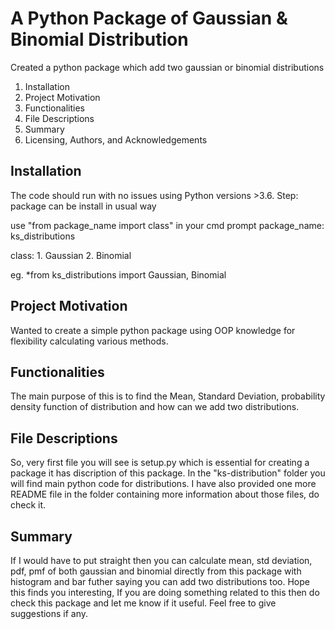 # A Python Package of Gaussian & Binomial Distribution
Created a python package which add two gaussian or binomial distributions

1. Installation
2. Project Motivation
3. Functionalities
4. File Descriptions
5. Summary
6. Licensing, Authors, and Acknowledgements

## Installation

The code should run with no issues using Python versions >3.6.
Step: package can be install in usual way

use  "from package_name import class"  in your cmd prompt
package_name:  ks_distributions

class: 1. Gaussian 2. Binomial

eg. *from ks_distributions import Gaussian, Binomial

## Project Motivation

Wanted to create a simple python package using OOP knowledge for flexibility calculating various methods.

## Functionalities

The main purpose of this is to find the Mean, Standard Deviation, probability density function of distribution and how can we add two distributions.

## File Descriptions

So, very first file you will see is setup.py which is essential for creating a package it has discription of this package. In the "ks-distribution" folder you will
find main python code for distributions. I have also provided one more README file in the folder containing more information about those files, do check it.

## Summary 

If I would have to put straight then you can calculate mean, std deviation, pdf, pmf of both gaussian and binomial directly from this package with histogram and bar
futher saying you can add two distributions too. Hope this finds you interesting, If you are doing something related to this then do check this package and let me know if it useful. Feel free to give suggestions if any. 
